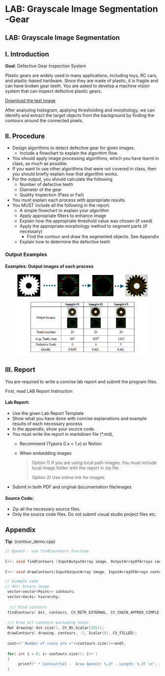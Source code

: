 # LAB: Grayscale Image Segmentation -Gear

## LAB: Grayscale Image Segmentation

## I. Introduction

**Goal**: Defective Gear Inspection System

Plastic gears are widely used in many applications, including toys, RC cars, and plastic-based hardware. Since they are made of plastic, it is fragile and can have broken gear teeth. You are asked to develop a machine vision system that can inspect defective plastic gears.

[Download the test image](https://github.com/ykkimhgu/DLIP-src/blob/main/images/Lab_GrayScale_Gears.zip)

After analyzing histogram, applying thresholding and morphology, we can identify and extract the target objects from the background by finding the contours around the connected pixels.

## II. Procedure

* Design algorithms to detect defective gear for given images.
  * Include a flowchart to explain the algorithm flow.
* You should apply image processing algorithms, which you have learnt in class, as much as possible.
* If you want to use other algorithms that were not covered in class, then you should briefly explain how that algorithm works.
* For the output, you should calculate the following
  * Number of defective teeth
  * Diameter of the gear
  * Quality Inspection (Pass or Fail)
* You must explain each process with appropriate results
* You MUST include all the following in the report.
  * A simple flowchart to explain your algorithm
  * Apply appropriate filters to enhance image
  * Explain how the appropriate threshold value was chosen (if used)
  * Apply the appropriate morphology method to segment parts (if necessary)
    * Find the contour and draw the segmented objects. See Appendix
  * Explain how to determine the defective teeth

### Output Examples

#### Examples: Output images of each process

<figure><img src="../../../.gitbook/assets/image (235).png" alt=""><figcaption></figcaption></figure>

<figure><img src="../../../.gitbook/assets/image (347).png" alt=""><figcaption></figcaption></figure>

## III. Report

You are required to write a concise lab report and submit the program files.

First, read LAB Report Instruction

#### Lab Report:

* Use the given Lab Report Template
* Show what you have done with concise explanations and example results of each necessary process
* In the appendix, show your source code.
* You must write the report in markdown file (\*.md),
  * Recommend (Typora 0.x < 1.x) or Notion
  *   When embedding images

      > Option 1) If you are using local path images: You must include local image folder with the report in zip file
      >
      > Option 2) Use online link for images.
* Submit in both PDF and original documentation file/images

#### Source Code:

* Zip all the necessary source files.
* Only the source code files. Do not submit visual studio project files etc.

## Appendix

**Tip**: (contour\_demo.cpp)

```cpp
// OpenCV - use findCountours function

C++: void findContours (InputOutputArray image, OutputArrayOfArrays contours, int mode, int method, Point offset=Point())

C++: void drawContours(InputOutputArray image, InputArrayOfArrays contours, int contourIdx, const Scalar& color, int thickness=1, int lineType=8, InputArrayhierarchy=noArray(), int maxLevel=INT_MAX, Point offset=Point() )
```

```cpp
// Example code
// dst: binary image
 vector<vector<Point>> contours;
 vector<Vec4i> hierarchy;

  /// Find contours
 findContours( dst, contours, CV_RETR_EXTERNAL, CV_CHAIN_APPROX_SIMPLE, Point(0, 0) );
  
 /// Draw all contours excluding holes
 Mat drawing( dst.size(), CV_8U,Scalar(255));
 drawContours( drawing, contours, -1, Scalar(0), CV_FILLED);
   
 cout<<" Number of coins are ="<<contours.size()<<endl;
 
 for( int i = 0; i< contours.size(); i++ )
 {
      printf(" * Contour[%d] -  Area OpenCV: %.2f - Length: %.2f \n", i, contourArea(contours[i]),                          arcLength( contours[i], true ) );       
 }
```

##
